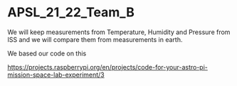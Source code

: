 # APSL_21_22_Team_B

We will keep measurements from Temperature, Humidity and Pressure from ISS and we will compare them from measurements in earth.

We based our code on this

https://projects.raspberrypi.org/en/projects/code-for-your-astro-pi-mission-space-lab-experiment/3

